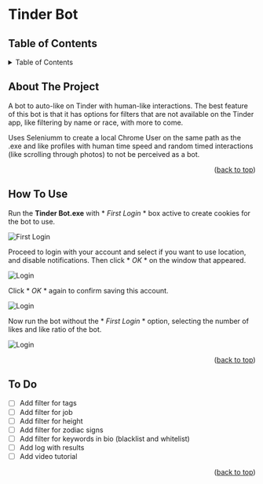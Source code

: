 # Tinder Bot
<a id="readme-top"></a>

<!-- TABLE OF CONTENTS -->
## Table of Contents

<details>
  <summary>Table of Contents</summary>
    <ol>
        <li>
        <a href="#about-the-project">About The Project</a>
        </li>      
        <li>
        <a href="#how-to-use">How To Use</a>
        </li>
        <li>
        <a href="#to-do">To Do</a>
        </li>
    </ol>
</details>

<!-- ABOUT THE PROJECT -->
<a id="about-the-project"></a>
## About The Project

A bot to auto-like on Tinder with human-like interactions. The best feature of this bot is that it has options for filters that are not available on the Tinder app, like filtering by name or race, with more to come.

Uses Seleniumm to create a local Chrome User on the same path as the .exe and like profiles with human time speed and random timed interactions (like scrolling through photos) to not be perceived as a bot.

<p style="text-align: right;">(<a href="#readme-top">back to top</a>)</p>

<!-- HOW TO USE -->
<a id="how-to-use"></a>
## How To Use

Run the **Tinder Bot.exe** with * *First Login* * box active to create cookies for the bot to use.

![First Login](https://imgur.com/yNcrSjB.png)

Proceed to login with your account and select if you want to use location, and disable notifications. Then click * *OK* * on the window that appeared. 

![Login](https://imgur.com/OxI2IVC.png)

Click * *OK* * again to confirm saving this account. 

![Login](https://imgur.com/Q636T03.png)

Now run the bot without the * *First Login* * option, selecting the number of likes and like ratio of the bot.

![Login](https://imgur.com/NQwm6Yp.png)

<p style="text-align: right;">(<a href="#readme-top">back to top</a>)</p>

<!-- To Do -->
<a id="to-do"></a>
## To Do

- [ ] Add filter for tags
- [ ] Add filter for job
- [ ] Add filter for height
- [ ] Add filter for zodiac signs
- [ ] Add filter for keywords in bio (blacklist and whitelist)
- [ ] Add log with results
- [ ] Add video tutorial

<p style="text-align: right;">(<a href="#readme-top">back to top</a>)</p>
